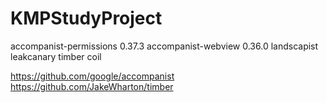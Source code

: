 # KMPStudyProject

accompanist-permissions 0.37.3
accompanist-webview 0.36.0
landscapist
leakcanary
timber
coil

https://github.com/google/accompanist
https://github.com/JakeWharton/timber